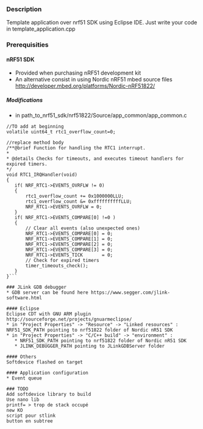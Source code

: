 ### Description

Template application over nrf51 SDK using Eclipse IDE.
Just write your code in template_application.cpp

### Prerequisities

#### nRF51 SDK 
 * Provided when purchasing nRF51 development kit
 * An alternative consist in using Nordic nRF51 mbed source files http://developer.mbed.org/platforms/Nordic-nRF51822/

##### Modifications
 * in path_to_nrf51_sdk/nrf51822/Source/app_common/app_common.c
 
 ```
 //TO add at beginning
 volatile uint64_t rtc1_overflow_count=0;
 
 //replace method body
 /**@brief Function for handling the RTC1 interrupt.
 *
 * @details Checks for timeouts, and executes timeout handlers for expired timers.
 */
void RTC1_IRQHandler(void)
{
	if( NRF_RTC1->EVENTS_OVRFLW != 0)
	{
		rtc1_overflow_count += 0x1000000LLU;
		rtc1_overflow_count &= 0xffffffffffLLU;
		NRF_RTC1->EVENTS_OVRFLW = 0;
	}
	if( NRF_RTC1->EVENTS_COMPARE[0] !=0 )
	{
		// Clear all events (also unexpected ones)
		NRF_RTC1->EVENTS_COMPARE[0] = 0;
		NRF_RTC1->EVENTS_COMPARE[1] = 0;
		NRF_RTC1->EVENTS_COMPARE[2] = 0;
		NRF_RTC1->EVENTS_COMPARE[3] = 0;
		NRF_RTC1->EVENTS_TICK       = 0;
		// Check for expired timers
		timer_timeouts_check();
	}
}```

### JLink GDB debugger
 * GDB server can be found here https://www.segger.com/jlink-software.html

#### Eclipse
Eclipse CDT with GNU ARM plugin http://sourceforge.net/projects/gnuarmeclipse/
 * in "Project Properties" -> "Resource" -> "Linked resources" : NRF51_SDK_PATH pointing to nrf51822 folder of Nordic nR51 SDK
 * in "Project Properties" -> "C/C++ build" -> "environment" :
    * NRF51_SDK_PATH pointing to nrf51822 folder of Nordic nR51 SDK
    * JLINK_DEBUGGER_PATH pointing to JLinkGDBServer folder
    
#### Others
Softdevice flashed on target

#### Application configuration
 * Event queue

### TODO 
Add softdevice library to build
Use nano lib
printf= > trop de stack occupé
new KO
script pour stlink
button en subtree